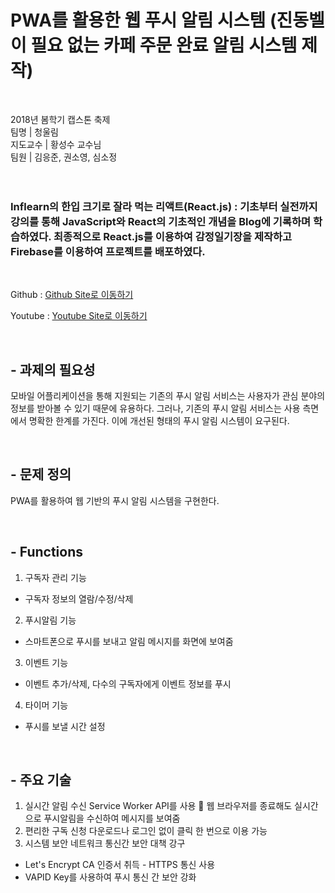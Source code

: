 # PWA를 활용한 웹 푸시 알림 시스템 (진동벨이 필요 없는 카페 주문 완료 알림 시스템 제작)

<br/>

2018년 봄학기 캡스톤 축제 <br/>
팀명 | 청울림 <br/>
지도교수 | 황성수 교수님 <br/>
팀원 | 김응준, 권소영, 심소정 <br/>
<br/><br/>

### Inflearn의 한입 크기로 잘라 먹는 리액트(React.js) : 기초부터 실전까지강의를 통해 JavaScript와 React의 기초적인 개념을 Blog에 기록하며 학습하였다. 최종적으로 React.js를 이용하여 감정일기장을 제작하고 Firebase를 이용하여 프로젝트를 배포하였다.

<br/>

Github : [Github Site로 이동하기](https://github.com/ddo0ii/capstone)

Youtube : [Youtube Site로 이동하기](https://youtu.be/5CEzAd3kDtg)

<br/>

## - 과제의 필요성
모바일 어플리케이션을 통해 지원되는 기존의 푸시 알림 서비스는 사용자가 관심 분야의 정보를 받아볼 수 있기 때문에 유용하다. 
그러나, 기존의 푸시 알림 서비스는 사용 측면에서 명확한 한계를 가진다. 이에 개선된 형태의 푸시 알림 시스템이 요구된다.


<br/>

## - 문제 정의
PWA를 활용하여 웹 기반의 푸시 알림 시스템을 구현한다.

<br/>

## - Functions
1.  구독자 관리 기능
 - 구독자 정보의  열람/수정/삭제
2.  푸시알림 기능
 - 스마트폰으로 푸시를 보내고 알림 메시지를 화면에 보여줌
3.  이벤트 기능
 - 이벤트 추가/삭제, 다수의 구독자에게 이벤트 정보를 푸시
4.  타이머 기능
- 푸시를 보낼 시간 설정

<br/>

## - 주요 기술
1. 실시간 알림 수신 
Service Worker API를 사용  웹 브라우저를 종료해도 실시간으로 푸시알림을 수신하여 메시지를 보여줌
2. 편리한 구독 신청
다운로드나 로그인 없이 클릭 한 번으로 이용 가능
3. 시스템 보안
네트워크 통신간 보안 대책 강구
 - Let's Encrypt CA 인증서 취득 - HTTPS 통신 사용
 - VAPID Key를 사용하여 푸시 통신 간 보안 강화
